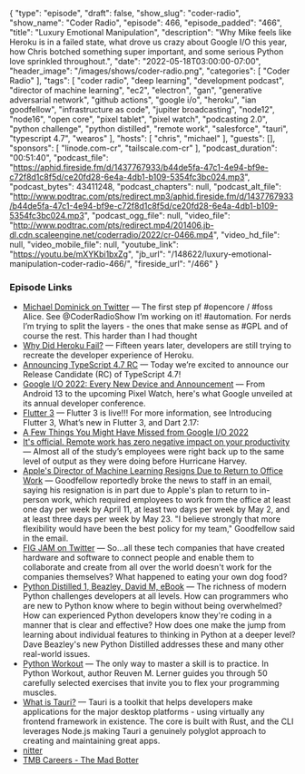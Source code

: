 {
  "type": "episode",
  "draft": false,
  "show_slug": "coder-radio",
  "show_name": "Coder Radio",
  "episode": 466,
  "episode_padded": "466",
  "title": "Luxury Emotional Manipulation",
  "description": "Why Mike feels like Heroku is in a failed state, what drove us crazy about Google I/O this year, how Chris botched something super important, and some serious Python love sprinkled throughout.",
  "date": "2022-05-18T03:00:00-07:00",
  "header_image": "/images/shows/coder-radio.png",
  "categories": [
    "Coder Radio"
  ],
  "tags": [
    "coder radio",
    "deep learning",
    "development podcast",
    "director of machine learning",
    "ec2",
    "electron",
    "gan",
    "generative adversarial network",
    "github actions",
    "google i/o",
    "heroku",
    "ian goodfellow",
    "infrastructure as code",
    "jupiter broadcasting",
    "node12",
    "node16",
    "open core",
    "pixel tablet",
    "pixel watch",
    "podcasting 2.0",
    "python challenge",
    "python distilled",
    "remote work",
    "salesforce",
    "tauri",
    "typescript 4.7",
    "wearos"
  ],
  "hosts": [
    "chris",
    "michael"
  ],
  "guests": [],
  "sponsors": [
    "linode.com-cr",
    "tailscale.com-cr"
  ],
  "podcast_duration": "00:51:40",
  "podcast_file": "https://aphid.fireside.fm/d/1437767933/b44de5fa-47c1-4e94-bf9e-c72f8d1c8f5d/ce20fd28-6e4a-4db1-b109-5354fc3bc024.mp3",
  "podcast_bytes": 43411248,
  "podcast_chapters": null,
  "podcast_alt_file": "http://www.podtrac.com/pts/redirect.mp3/aphid.fireside.fm/d/1437767933/b44de5fa-47c1-4e94-bf9e-c72f8d1c8f5d/ce20fd28-6e4a-4db1-b109-5354fc3bc024.mp3",
  "podcast_ogg_file": null,
  "video_file": "http://www.podtrac.com/pts/redirect.mp4/201406.jb-dl.cdn.scaleengine.net/coderradio/2022/cr-0466.mp4",
  "video_hd_file": null,
  "video_mobile_file": null,
  "youtube_link": "https://youtu.be/mXYKbi1bxZg",
  "jb_url": "/148622/luxury-emotional-manipulation-coder-radio-466/",
  "fireside_url": "/466"
}


### Episode Links

  * [Michael Dominick on Twitter](https://twitter.com/dominucco/status/1525420200027471877 "Michael Dominick on Twitter") — The first step pf #opencore / #foss Alice. See @CoderRadioShow I’m working on it! #automation. For nerds I’m trying to split the layers - the ones that make sense as #GPL and of course the rest. This harder than I had thought 
  * [Why Did Heroku Fail?](https://matt-rickard.com/why-did-heroku-fail/ "Why Did Heroku Fail?") — Fifteen years later, developers are still trying to recreate the developer experience of Heroku.
  * [Announcing TypeScript 4.7 RC](https://devblogs.microsoft.com/typescript/announcing-typescript-4-7-rc/ "Announcing TypeScript 4.7 RC") — Today we’re excited to announce our Release Candidate (RC) of TypeScript 4.7!
  * [Google I/O 2022: Every New Device and Announcement](https://www.cnet.com/tech/mobile/google-io-2022-every-new-device-and-announcement/ "Google I/O 2022: Every New Device and Announcement") — From Android 13 to the upcoming Pixel Watch, here's what Google unveiled at its annual developer conference.
  * [Flutter 3](https://docs.flutter.dev/whats-new#may-11-2022-google-io-edition-flutter-3-release "Flutter 3") — Flutter 3 is live!!! For more information, see Introducing Flutter 3, What’s new in Flutter 3, and Dart 2.17:
  * [A Few Things You Might Have Missed from Google I/O 2022](https://www.gizmodo.com.au/2022/05/google-io-2022-might-have-missed/ "A Few Things You Might Have Missed from Google I/O 2022")
  * [It's official. Remote work has zero negative impact on your productivity](https://interestingengineering.com/remote-work-zero-negative-impact-productivity "It's official. Remote work has zero negative impact on your productivity") — Almost all of the study’s employees were right back up to the same level of output as they were doing before Hurricane Harvey.
  * [Apple's Director of Machine Learning Resigns Due to Return to Office Work](https://www.macrumors.com/2022/05/07/apple-director-of-machine-learning-resigns/ "Apple's Director of Machine Learning Resigns Due to Return to Office Work") — Goodfellow reportedly broke the news to staff in an email, saying his resignation is in part due to Apple's plan to return to in-person work, which required employees to work from the office at least one day per week by April 11, at least two days per week by May 2, and at least three days per week by May 23. "I believe strongly that more flexibility would have been the best policy for my team," Goodfellow said in the email.
  * [FIG JAM on Twitter](https://twitter.com/FIGJAM_TX/status/1521908201809133568 "FIG JAM on Twitter") — So...all these tech companies that have created hardware and software to connect people and enable them to collaborate and create from all over the world doesn't work for the companies themselves? What happened to eating your own dog food?
  * [Python Distilled 1, Beazley, David M, eBook](https://www.amazon.com/Python-Distilled-David-M-Beazley-ebook-dp-B094CMKN2J/dp/B094CMKN2J "Python Distilled 1, Beazley, David M, eBook") — The richness of modern Python challenges developers at all levels. How can programmers who are new to Python know where to begin without being overwhelmed? How can experienced Python developers know they're coding in a manner that is clear and effective? How does one make the jump from learning about individual features to thinking in Python at a deeper level? Dave Beazley's new Python Distilled addresses these and many other real-world issues.
  * [Python Workout](https://www.manning.com/books/python-workout "Python Workout") — The only way to master a skill is to practice. In Python Workout, author Reuven M. Lerner guides you through 50 carefully selected exercises that invite you to flex your programming muscles.
  * [What is Tauri?](https://tauri.studio/v1/about/intro/ "What is Tauri?") — Tauri is a toolkit that helps developers make applications for the major desktop platforms - using virtually any frontend framework in existence. The core is built with Rust, and the CLI leverages Node.js making Tauri a genuinely polyglot approach to creating and maintaining great apps.
  * [nitter](https://nitter.net/ "nitter")
  * [TMB Careers - The Mad Botter](https://www.tmb.inc/careers/ "TMB Careers - The Mad Botter")


